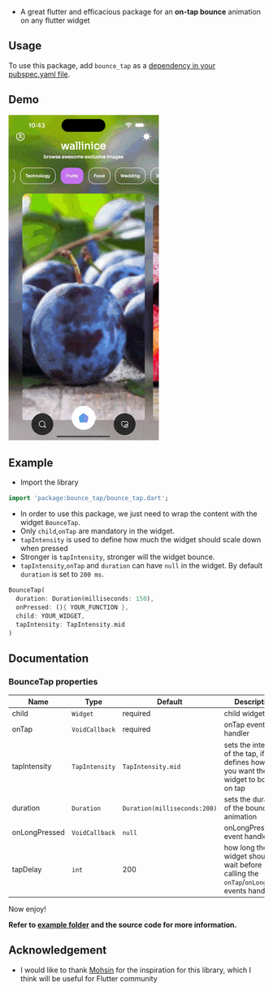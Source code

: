 
- A great flutter and efficacious package for an **on-tap bounce** animation on any flutter widget

    
## Usage

To use this package, add `bounce_tap` as a [dependency in your pubspec.yaml file](https://flutter.dev/docs/development/packages-and-plugins/using-packages).

## Demo
![](assets/demo.gif)

## Example

- Import the library

```dart
import 'package:bounce_tap/bounce_tap.dart';
```

- In order to use this package, we just need to wrap the content with the widget `BounceTap`.
- Only `child`,`onTap` are mandatory in the widget.
- `tapIntensity` is used to define how much the widget should scale down when pressed
- Stronger is `tapIntensity`, stronger will the widget bounce.
- `tapIntensity`,`onTap` and `duration` can have `null` in the widget. By default `duration` is set to `200 ms`.

```dart
BounceTap(
  duration: Duration(milliseconds: 150),
  onPressed: (){ YOUR_FUNCTION },
  child: YOUR_WIDGET,
  tapIntensity: TapIntensity.mid
)
```

## Documentation

### BounceTap properties

| Name              | Type                     |  Default | Description |
|-------------------|--------------------------|---|--|
| child              | `Widget`                   | required|child widget |
| onTap            | `VoidCallback`                 | required | onTap event handler |
| tapIntensity    | `TapIntensity`                  | `TapIntensity.mid`| sets the intensity of the tap, if defines how hard you want the widget to bounce on tap |
| duration         | `Duration`              | `Duration(milliseconds:200)`  | sets the duration of the bounce animation|
| onLongPressed | `VoidCallback` |`null` | onLongPress event handler|
| tapDelay     | `int`                   |200 | how long the widget should wait before calling the `onTap`/`onLongPress` events handlers|


Now enjoy!

**Refer to [example folder](example/lib/main.dart) and the source code for more information.**

## Acknowledgement

- I would like to thank [Mohsin](https://github.com/mohsin2596) for the inspiration for this library, which I think will be useful for Flutter community
